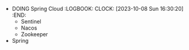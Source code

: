 - DOING Spring Cloud
  :LOGBOOK:
  CLOCK: [2023-10-08 Sun 16:30:20]
  :END:
	- Sentinel
	- Nacos
	- Zookeeper
- Spring